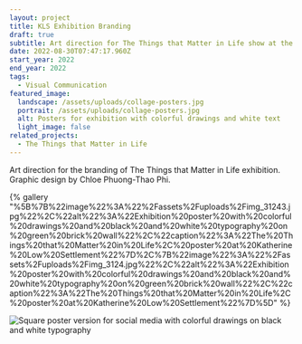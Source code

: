 ```yaml
---
layout: project
title: KLS Exhibition Branding
draft: true
subtitle: Art direction for The Things that Matter in Life show at the RCA
date: 2022-08-30T07:47:17.960Z
start_year: 2022
end_year: 2022
tags:
  - Visual Communication
featured_image:
  landscape: /assets/uploads/collage-posters.jpg
  portrait: /assets/uploads/collage-posters.jpg
  alt: Posters for exhibition with colorful drawings and white text
  light_image: false
related_projects:
  - The Things that Matter in Life
---
```

Art direction for the branding of The Things that Matter in Life exhibition.<br>
Graphic design by Chloe Phuong-Thao Phi.

{% gallery "%5B%7B%22image%22%3A%22%2Fassets%2Fuploads%2Fimg_31243.jpg%22%2C%22alt%22%3A%22Exhibition%20poster%20with%20colorful%20drawings%20and%20black%20and%20white%20typography%20on%20green%20brick%20wall%22%2C%22caption%22%3A%22The%20Things%20that%20Matter%20in%20Life%2C%20poster%20at%20Katherine%20Low%20Settlement%22%7D%2C%7B%22image%22%3A%22%2Fassets%2Fuploads%2Fimg_3124.jpg%22%2C%22alt%22%3A%22Exhibition%20poster%20with%20colorful%20drawings%20and%20black%20and%20white%20typography%20on%20green%20brick%20wall%22%2C%22caption%22%3A%22The%20Things%20that%20Matter%20in%20Life%2C%20poster%20at%20Katherine%20Low%20Settlement%22%7D%5D" %}

![Square poster version for social media with colorful drawings on black and white typography](/assets/uploads/dscf1207-2.jpg "The Things that Matter in Life, social media assets")